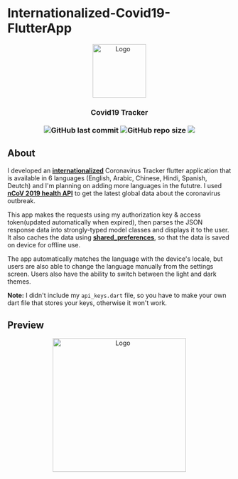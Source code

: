 # Internationalized-Covid19-FlutterApp
<p align="center"> 
<img src="https://user-images.githubusercontent.com/32794378/142868177-cbde51fb-c5ae-49bd-ab92-3fe753c9d1ad.png" alt="Logo" width="120">
</p>
<h3 align="center">Covid19 Tracker<br><br>
<img alt="GitHub last commit" src="https://img.shields.io/github/last-commit/ISL270/Internationalized-Covid19-FlutterApp">
<img alt="GitHub repo size" src="https://img.shields.io/github/repo-size/ISL270/Internationalized-Covid19-FlutterApp">
<img src="https://visitor-badge.glitch.me/badge?page_id=ISL270.Internationalized-Covid19-FlutterApp&right_color=red&left_text=visitors" /></h3>

## About
I developed an [**internationalized**](https://docs.flutter.dev/development/accessibility-and-localization/internationalization) Coronavirus Tracker flutter application that is available in 6 languages (English, Arabic, Chinese, Hindi, Spanish, Deutch) and I'm planning on adding more languages in the fututre. I used [**nCoV 2019 health API**](https://ncov2019-admin.firebaseapp.com/) to get the latest global data about the coronavirus outbreak.

This app makes the requests using my authorization key & access token(updated automatically when expired), then parses the JSON response data into strongly-typed model classes and displays it to the user. It also caches the data using [**shared_preferences**](https://pub.dev/packages/shared_preferences), so that the data is saved on device for offline use.

The app automatically matches the language with the device's locale, but users are also able to change the language manually from the settings screen. Users also have the ability to switch between the light and dark themes.

**Note:** I didn't include my `api_keys.dart` file, so you have to make your own dart file that stores your keys, otherwise it won't work.

## Preview
<p align="center"> 
<img src="https://user-images.githubusercontent.com/32794378/142869213-cb1bd144-8063-4152-9bd1-aa14eb1ffce0.png" alt="Logo" width="300">
</p>
